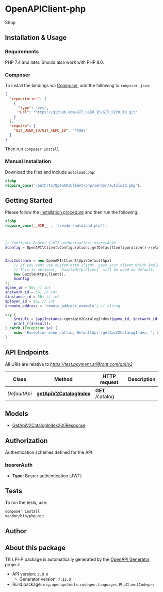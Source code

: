 # OpenAPIClient-php

Shop


## Installation & Usage

### Requirements

PHP 7.4 and later.
Should also work with PHP 8.0.

### Composer

To install the bindings via [Composer](https://getcomposer.org/), add the following to `composer.json`:

```json
{
  "repositories": [
    {
      "type": "vcs",
      "url": "https://github.com/GIT_USER_ID/GIT_REPO_ID.git"
    }
  ],
  "require": {
    "GIT_USER_ID/GIT_REPO_ID": "*@dev"
  }
}
```

Then run `composer install`

### Manual Installation

Download the files and include `autoload.php`:

```php
<?php
require_once('/path/to/OpenAPIClient-php/vendor/autoload.php');
```

## Getting Started

Please follow the [installation procedure](#installation--usage) and then run the following:

```php
<?php
require_once(__DIR__ . '/vendor/autoload.php');



// Configure Bearer (JWT) authorization: bearerAuth
$config = OpenAPI\Client\Configuration::getDefaultConfiguration()->setAccessToken('YOUR_ACCESS_TOKEN');


$apiInstance = new OpenAPI\Client\Api\DefaultApi(
    // If you want use custom http client, pass your client which implements `GuzzleHttp\ClientInterface`.
    // This is optional, `GuzzleHttp\Client` will be used as default.
    new GuzzleHttp\Client(),
    $config
);
$game_id = 56; // int
$network_id = 56; // int
$instance_id = 56; // int
$player_id = 56; // int
$remote_address = 'remote_address_example'; // string

try {
    $result = $apiInstance->getApiV2CatalogIndex($game_id, $network_id, $instance_id, $player_id, $remote_address);
    print_r($result);
} catch (Exception $e) {
    echo 'Exception when calling DefaultApi->getApiV2CatalogIndex: ', $e->getMessage(), PHP_EOL;
}

```

## API Endpoints

All URIs are relative to *https://test.payment.stillfront.com/api/v2*

Class | Method | HTTP request | Description
------------ | ------------- | ------------- | -------------
*DefaultApi* | [**getApiV2CatalogIndex**](docs/Api/DefaultApi.md#getapiv2catalogindex) | **GET** /catalog | 

## Models

- [GetApiV2CatalogIndex200Response](docs/Model/GetApiV2CatalogIndex200Response.md)

## Authorization

Authentication schemes defined for the API:
### bearerAuth

- **Type**: Bearer authentication (JWT)

## Tests

To run the tests, use:

```bash
composer install
vendor/bin/phpunit
```

## Author



## About this package

This PHP package is automatically generated by the [OpenAPI Generator](https://openapi-generator.tech) project:

- API version: `2.0.0`
    - Generator version: `7.12.0`
- Build package: `org.openapitools.codegen.languages.PhpClientCodegen`
